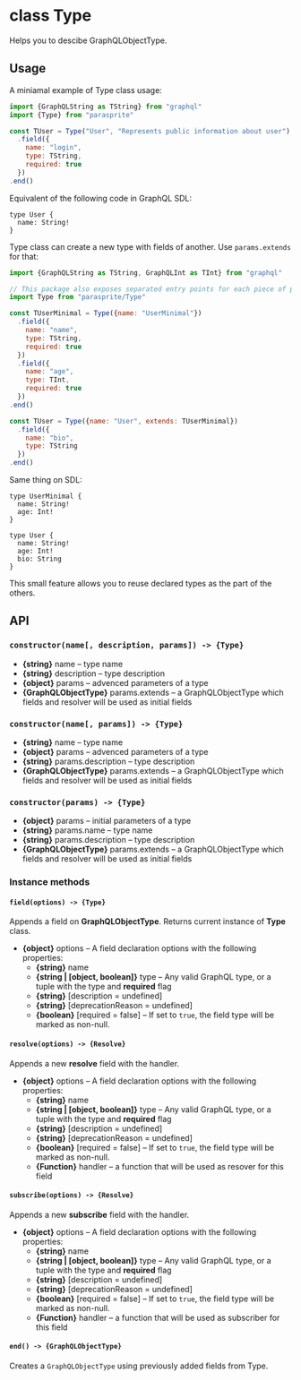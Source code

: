 # class Type

Helps you to descibe GraphQLObjectType.

## Usage

A miniamal example of Type class usage:

```js
import {GraphQLString as TString} from "graphql"
import {Type} from "parasprite"

const TUser = Type("User", "Represents public information about user")
  .field({
    name: "login",
    type: TString,
    required: true
  })
.end()
```

Equivalent of the following code in GraphQL SDL:

```gql
type User {
  name: String!
}
```

Type class can create a new type with fields of another. Use `params.extends` for that:

```js
import {GraphQLString as TString, GraphQLInt as TInt} from "graphql"

// This package also exposes separated entry points for each piece of public API
import Type from "parasprite/Type"

const TUserMinimal = Type({name: "UserMinimal"})
  .field({
    name: "name",
    type: TString,
    required: true
  })
  .field({
    name: "age",
    type: TInt,
    required: true
  })
.end()

const TUser = Type({name: "User", extends: TUserMinimal})
  .field({
    name: "bio",
    type: TString
  })
.end()
```

Same thing on SDL:

```gql
type UserMinimal {
  name: String!
  age: Int!
}

type User {
  name: String!
  age: Int!
  bio: String
}
```

This small feature allows you to reuse declared types as the part of the others.

## API

### `constructor(name[, description, params]) -> {Type}`

- **{string}** name – type name
- **{string}** description – type description
- **{object}** params – advenced parameters of a type
- **{GraphQLObjectType}** params.extends – a GraphQLObjectType which fields and resolver will be used as initial fields

### `constructor(name[, params]) -> {Type}`

- **{string}** name – type name
- **{object}** params – advenced parameters of a type
- **{string}** params.description – type description
- **{GraphQLObjectType}** params.extends – a GraphQLObjectType which fields and resolver will be used as initial fields

### `constructor(params) -> {Type}`

- **{object}** params – initial parameters of a type
- **{string}** params.name – type name
- **{string}** params.description – type description
- **{GraphQLObjectType}** params.extends – a GraphQLObjectType which fields and resolver will be used as initial fields

### Instance methods

#### `field(options) -> {Type}`

Appends a field on **GraphQLObjectType**. Returns current instance of **Type** class.

  - **{object}** options – A field declaration options with the following properties:
    + **{string}** name
    + **{string | [object, boolean]}** type – Any valid GraphQL type, or a tuple with the type and **required** flag
    + **{string}** [description = undefined]
    + **{string}** [deprecationReason = undefined]
    + **{boolean}** [required = false] – If set to `true`, the field type will be marked as non-null.

#### `resolve(options) -> {Resolve}`

Appends a new **resolve** field with the handler.

  - **{object}** options – A field declaration options with the following properties:
    + **{string}** name
    + **{string | [object, boolean]}** type – Any valid GraphQL type, or a tuple with the type and **required** flag
    + **{string}** [description = undefined]
    + **{string}** [deprecationReason = undefined]
    + **{boolean}** [required = false] – If set to `true`, the field type will be marked as non-null.
    + **{Function}** handler – a function that will be used as resover for this field

#### `subscribe(options) -> {Resolve}`

Appends a new **subscribe** field with the handler.

  - **{object}** options – A field declaration options with the following properties:
    + **{string}** name
    + **{string | [object, boolean]}** type – Any valid GraphQL type, or a tuple with the type and **required** flag
    + **{string}** [description = undefined]
    + **{string}** [deprecationReason = undefined]
    + **{boolean}** [required = false] – If set to `true`, the field type will be marked as non-null.
    + **{Function}** handler – a function that will be used as subscriber for this field

#### `end() -> {GraphQLObjectType}`

Creates a `GraphQLObjectType` using previously added fields from Type.
